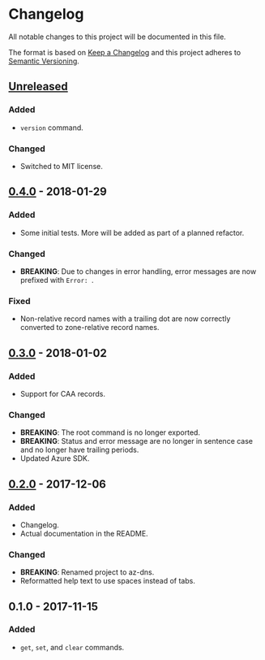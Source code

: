 # Changelog
All notable changes to this project will be documented in this file.

The format is based on [Keep a Changelog] and this project adheres to
[Semantic Versioning].

## [Unreleased]
### Added
- `version` command.

### Changed
- Switched to MIT license.

## [0.4.0] - 2018-01-29
### Added
- Some initial tests. More will be added as part of a planned refactor.

### Changed
- **BREAKING**: Due to changes in error handling, error messages are now
  prefixed with `Error: `.

### Fixed
- Non-relative record names with a trailing dot are now correctly converted to
  zone-relative record names.

## [0.3.0] - 2018-01-02
### Added
- Support for CAA records.

### Changed
- **BREAKING**: The root command is no longer exported.
- **BREAKING**: Status and error message are no longer in sentence case and no
  longer have trailing periods.
- Updated Azure SDK.

## [0.2.0] - 2017-12-06
### Added
- Changelog.
- Actual documentation in the README.

### Changed
- **BREAKING**: Renamed project to az-dns.
- Reformatted help text to use spaces instead of tabs.

## 0.1.0 - 2017-11-15
### Added
- `get`, `set`, and `clear` commands.

[Keep a Changelog]: http://keepachangelog.com/en/1.0.0/
[Semantic Versioning]: https://semver.org/spec/v2.0.0.html

[Unreleased]: https://github.com/elyscape/az-dns/compare/v0.4.0...HEAD
[0.4.0]: https://github.com/elyscape/az-dns/compare/v0.3.0...v0.4.0
[0.3.0]: https://github.com/elyscape/az-dns/compare/v0.2.0...v0.3.0
[0.2.0]: https://github.com/elyscape/az-dns/compare/v0.1.0...v0.2.0
